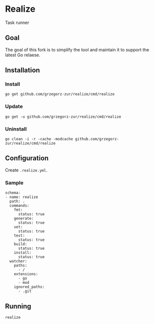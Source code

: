 # Realize

Task runner

## Goal

The goal of this fork is to simplify the tool and maintain it to support the latest Go relaese.

## Installation

### Install

```
go get github.com/grzegorz-zur/realize/cmd/realize
```

### Update

```
go get -u github.com/grzegorz-zur/realize/cmd/realize
```

### Uninstall

```
go clean -i -r -cache -modcache github.com/grzegorz-zur/realize/cmd/realize
```

## Configuration

Create `.realize.yml`.

### Sample

```
schema:
- name: realize
  path: .
  commands:
    fmt:
      status: true
    generate:
      status: true
    vet:
      status: true
    test: 
      status: true
    build:
      status: true
    install:
      status: true
  watcher:
    paths:
      - /
    extensions:
      - go
      - mod
    ignored_paths:
      - .git
```

## Running

```
realize
```
